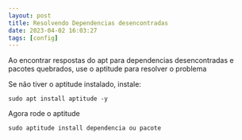 ```yaml
---
layout: post
title: Resolvendo Dependencias desencontradas
date: 2023-04-02 16:03:27 
tags: [config]
---  
```


Ao encontrar respostas do apt para dependencias desencontradas e pacotes quebrados, use o aptitude para resolver o problema

Se não tiver o aptitude instalado, instale:

	sudo apt install aptitude -y
	
Agora rode o aptitude

	sudo aptitude install dependencia ou pacote 
	

